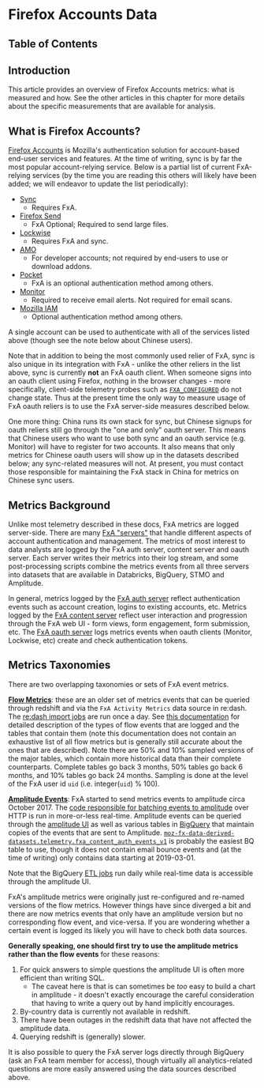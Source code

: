 # Firefox Accounts Data

## Table of Contents
<!-- toc -->

## Introduction

This article provides an overview of Firefox Accounts metrics: what is measured and how. See the other articles in this chapter for more details about the specific measurements that are available for analysis.

## What is Firefox Accounts?

[Firefox Accounts](https://www.mozilla.org/en-US/firefox/accounts/) is Mozilla's authentication solution for account-based end-user services and features. At the time of writing, sync is by far the most popular account-relying service. Below is a partial list of current FxA-relying services (by the time you are reading this others will likely have been added; we will endeavor to update the list periodically):

* [Sync](https://support.mozilla.org/en-US/kb/how-do-i-set-sync-my-computer)
    * Requires FxA.
* [Firefox Send](https://send.firefox.com/)
    * FxA Optional; Required to send large files.
* [Lockwise](https://lockwise.firefox.com/)
    * Requires FxA and sync.
* [AMO](https://addons.mozilla.org/en-US/firefox/)
    * For developer accounts; not required by end-users to use or download addons.
* [Pocket](https://getpocket.com/login/?ep=1)
    * FxA is an optional authentication method among others.
* [Monitor](http://monitor.firefox.com/)
    * Required to receive email alerts. Not required for email scans.
* [Mozilla IAM](https://wiki.mozilla.org/IAM/Frequently_asked_questions)
    * Optional authentication method among others.

A single account can be used to authenticate with all of the services listed above (though see the note below about Chinese users).

Note that in addition to being the most commonly used relier of FxA, sync is also unique in its integration with FxA - unlike the other reliers in the list above, sync is currently **not** an FxA oauth client. When someone signs into an oauth client using Firefox, nothing in the browser changes - more specifically, client-side telemetry probes such as [`FXA_CONFIGURED`](https://telemetry.mozilla.org/probe-dictionary/?detailView=histogram%2FFXA_CONFIGURED) do not change state. Thus at the present time the only way to measure usage of FxA oauth reliers is to use the FxA server-side measures described below.

One more thing: China runs its own stack for sync, but Chinese signups for oauth reliers still go through the "one and only" oauth server. This means that Chinese users who want to use both sync and an oauth service (e.g. Monitor) will have to register for two accounts. It also means that only metrics for Chinese oauth users will show up in the datasets described below; any sync-related measures will not. At present, you must contact those responsible for maintaining the FxA stack in China for metrics on Chinese sync users.

## Metrics Background

Unlike most telemetry described in these docs, FxA metrics are logged server-side. There are many [FxA "servers"](https://github.com/mozilla/fxa/tree/master/packages) that handle different aspects of account authentication and management. The metrics of most interest to data analysts are logged by the FxA auth server, content server and oauth server. Each server writes their metrics into their log stream, and some post-processing scripts combine the metrics events from all three servers into datasets that are available in Databricks, BigQuery, STMO and Amplitude.

In general, metrics logged by the [FxA auth server](https://github.com/mozilla/fxa/tree/master/packages/fxa-auth-server) reflect authentication events such as account creation, logins to existing accounts, etc. Metrics logged by the [FxA content server](https://github.com/mozilla/fxa/tree/master/packages/fxa-content-server) reflect user interaction and progression through the FxA web UI - form views, form engagement, form submission, etc. The [FxA oauth server](https://github.com/mozilla/fxa/tree/master/packages/fxa-auth-server/fxa-oauth-server) logs metrics events when oauth clients (Monitor, Lockwise, etc) create and check authentication tokens.

## Metrics Taxonomies

There are two overlapping taxonomies or sets of FxA event metrics.

[**Flow Metrics**](https://github.com/mozilla/fxa-auth-server/blob/master/docs/metrics-events.md): these are an older set of metrics events that can be queried through redshift and via the `FxA Activity Metrics` data source in re:dash. The [re:dash import jobs](https://github.com/mozilla/fxa-activity-metrics/) are run once a day. See [this documentation](https://github.com/mozilla/fxa-auth-server/blob/master/docs/metrics-events.md) for detailed description of the types of flow events that are logged and the tables that contain them (note this documentation does not contain an exhaustive list of all flow metrics but is generally still accurate about the ones that are described). Note there are 50% and 10% sampled versions of the major tables, which contain more historical data than their complete counterparts. Complete tables go back 3 months, 50% tables go back 6 months, and 10% tables go back 24 months. Sampling is done at the level of the FxA user id `uid` (i.e. integer(`uid`) % 100).

[**Amplitude Events**](https://analytics.amplitude.com/mozilla-corp/manage/project/178231/advanced/events): FxA started to send metrics events to amplitude circa October 2017. The [code responsible for batching events to amplitude](https://github.com/mozilla/fxa-amplitude-send) over HTTP is run in more-or-less real-time. Amplitude events can be queried through the [amplitude UI](https://analytics.amplitude.com/mozilla-corp/space/vj9qof9) as well as various tables in [BigQuery](https://console.cloud.google.com/bigquery?project=moz-fx-data-derived-datasets) that maintain copies of the events that are sent to Amplitude. [`moz-fx-data-derived-datasets.telemetry.fxa_content_auth_events_v1`](https://github.com/mozilla/bigquery-etl/blob/master/sql/fxa_content_auth_events_v1.sql) is probably the easiest BQ table to use, though it does not contain email bounce events and (at the time of writing) only contains data starting at 2019-03-01.

Note that the BigQuery [ETL jobs](https://github.com/mozilla/bigquery-etl/tree/master/sql) run daily while real-time data is accessible through the amplitude UI.

FxA's amplitude metrics were originally just re-configured and re-named versions of the flow metrics. However things have since diverged a bit and there are now metrics events that only have an amplitude version but no corresponding flow event, and vice-versa. If you are wondering whether a certain event is logged its likely you will have to check both data sources.

**Generally speaking, one should first try to use the amplitude metrics rather than the flow events** for these reasons:
1. For quick answers to simple questions the amplitude UI is often more efficient than writing SQL.
    * The caveat here is that is can sometimes be *too* easy to build a chart in amplitude - it doesn't exactly encourage the careful consideration that having to write a query out by hand implicitly encourages.
2. By-country data is currently not available in redshift.
3. There have been outages in the redshift data that have not affected the amplitude data.
4. Querying redshift is (generally) slower.

It is also possible to query the FxA server logs directly through BigQuery (ask an FxA team member for access), though virtually all analytics-related questions are more easily answered using the data sources described above.
